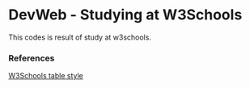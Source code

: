 # DevWeb - Studying at W3Schools

This codes is result of study at w3schools.

### References  
[W3Schools table style](https://www.w3schools.com/html/html_table_styling.asp)